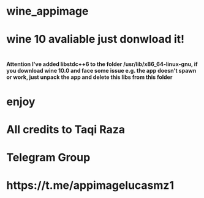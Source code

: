 # wine_appimage

<h1>wine 10 avaliable just donwload it!<h1/>
  <h4>Attention I've added libstdc++6 to the folder /usr/lib/x86_64-linux-gnu, if you download wine 10.0 and face some issue e.g. the app doesn't spawn or work, just unpack the app and delete this libs from this folder<h4/>
<h1>enjoy<h1/>
<h1>All credits to Taqi Raza<h1/>
  <h1>Telegram Group<h1/>
<h1>https://t.me/appimagelucasmz1<h1/>

